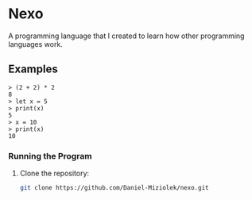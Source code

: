 # Nexo

A programming language that I created to learn how other programming languages work.


## Examples

    > (2 + 2) * 2
    8
    > let x = 5
    > print(x)
    5
    > x = 10
    > print(x)
    10

  
   


### Running the Program

1. Clone the repository:

   ```bash
   git clone https://github.com/Daniel-Miziolek/nexo.git
